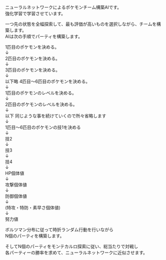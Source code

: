 ニューラルネットワークによるポケモンチーム構築AIです。  
強化学習で学習させています。  
  
一つ先の状態を全幅探索して、最も評価が高いものを選択しながら、チームを構築します。  
AIは次の手順でパーティを構築します。  
  
1匹目のポケモンを決める。  
↓  
2匹目のポケモンを決める。  
↓  
3匹目のポケモンを決める。  
↓  
以下略 4匹目～6匹目のポケモンを決める。  
↓  
1匹目のポケモンのレベルを決める。  
↓  
2匹目のポケモンのレベルを決める。  
↓  
以下 同じような事を続けていくので所々省略します  
↓  
1匹目～6匹目のポケモンの技1を決める  
↓  
技2  
↓  
技3  
↓  
技4  
↓  
HP個体値  
↓  
攻撃個体値  
↓  
防御個体値  
↓  
(特攻・特防・素早さ個体値)  
↓  
努力値  

ボルツマン分布に従って時折ランダム行動を行いながら  
N個のパーティを構築します。  
  
そしてN個のパーティをモンテカルロ探索に従い、総当たりで対戦し  
各パーティーの勝率を求めて、ニューラルネットワークに近似させます。